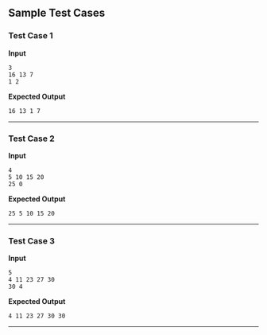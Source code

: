 ## Sample Test Cases

### Test Case 1
**Input**
```
3
16 13 7
1 2
```
**Expected Output**
```
16 13 1 7
```

---

### Test Case 2
**Input**
```
4
5 10 15 20
25 0
```
**Expected Output**
```
25 5 10 15 20
```

---

### Test Case 3
**Input**
```
5
4 11 23 27 30
30 4
```
**Expected Output**
```
4 11 23 27 30 30
```

---